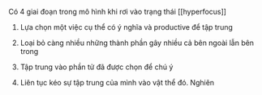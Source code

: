 Có 4 giai đoạn trong mô hình khi rơi vào trạng thái [[hyperfocus]]

1. Lựa chọn một việc cụ thể có ý nghĩa và productive để tập trung 

2. Loại bỏ càng nhiều những thành phần gây nhiều cả bên ngoài lẫn bên trong

3. Tập trung vào phần tử đã được chọn để chú ý

4. Liên tục kéo sự tập trung của mình vào vật thể đó. Nghiên